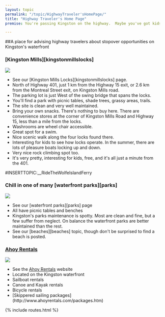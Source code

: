 ```yaml
---
layout: topic
permalink: "/topic/HighwayTraveler'sHomePage/"
title: "Highway Traveler's Home Page"
premise: You're passing Kingston on the highway.  Maybe you've got kids with you, or maybe not.  It's a nice day.  You could stop for a few minutes, or an hour or two.</p><p class="bottom">Are there any economical water-related options? Discuss.

---
```


##A place for advising highway travelers about stopover opportunities on Kingston's waterfront

<h3> [Kingston Mills][kingstonmillslocks]</h3>

<a href="http://K7Waterfront.org/Topic/KingstonMillsLocks"><img src="http://K7Waterfront.org/Images/KingstonMillLocksHighwayMap.jpg" class="floatright image1px"></a>

<ul><li> See our [Kingston Mills Locks][kingstonmillslocks] page.
<li> North of Highway 401, just 1 km from the Highway 15 exit, or 2.6 km from the Montreal Street exit, on Kingston Mills road.
<li> The parking lot is just West of the swing bridge that spans the locks.
<li> You'll find a park with picnic tables, shade trees, grassy areas, trails.
<li> The site is clean and very well maintained.
<li> Bring your own snacks.  There's nothing to buy here.  There are convenience stores at the corner of Kingston Mills Road and Highway 15, less than a mile from the locks.
<li> Washrooms are wheel chair accessible.
<li> Great spot for a swim.
<li> Nice scenic walk along the four locks found there.
<li> Interesting for kids to see how locks operate.  In the summer, there are lots of pleasure boats locking up and down.
<li> Very nice rock climbing spot too.
<li> It's very pretty, interesting for kids, free, and it's all just a minute from the 401.
</ul>

#INSERTTOPIC:__RideTheWolfeIslandFerry
<h3> Chill in one of many [waterfront parks][parks]</h3><a href="http://K7Waterfront.org/Topic/Parks"><img src="http://K7Waterfront.org/Images/ParksMap.jpg" class="floatright image1px"></a>
<ul>
<li> See our [waterfront parks][parks] page
<li> All have picnic tables and benches
<li> Kingston's parks maintenance is spotty.  Most are clean and fine, but a few suffer from neglect.  On balance the waterfront parks are better maintained than the rest.
<li> See our [beaches][beaches] topic, though don't be surprised to find a beach is posted.
</ul>

<h3><a href="http://www.ahoyrentals.com/">Ahoy Rentals</a></h3>
<a href="http://www.ahoyrentals.com/" class="imagelink"><img src="http://K7Waterfront.org/Images/AhoyRentalsMap.jpg" class="floatright image1px"></a>
<ul>
<li> See the <a href="http://www.ahoyrentals.com/">Ahoy Rentals</a> website
<li> Located on the Kingston waterfront
<li> Sailboat rentals
<li> Canoe and Kayak rentals
<li> Bicycle rentals
<li> [Skippered sailing packages](http://www.ahoyrentals.com/packages.htm)
</ul>

{% include routes.html %}
